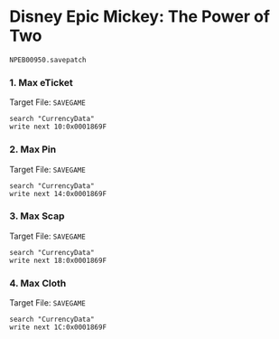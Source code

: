 #  Disney Epic Mickey: The Power of Two 

`NPEB00950.savepatch`

### 1. Max eTicket

Target File: `SAVEGAME`

```
search "CurrencyData"
write next 10:0x0001869F
```

### 2. Max Pin

Target File: `SAVEGAME`

```
search "CurrencyData"
write next 14:0x0001869F
```

### 3. Max Scap

Target File: `SAVEGAME`

```
search "CurrencyData"
write next 18:0x0001869F
```

### 4. Max Cloth

Target File: `SAVEGAME`

```
search "CurrencyData"
write next 1C:0x0001869F
```


